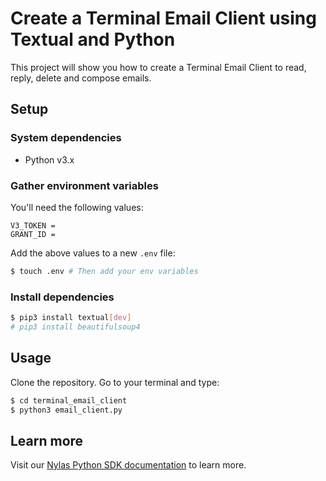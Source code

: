 # Create a Terminal Email Client using Textual and Python 

This project will show you how to create a Terminal Email Client to read, reply, delete and compose emails.

## Setup

### System dependencies

- Python v3.x

### Gather environment variables

You'll need the following values:

```text
V3_TOKEN =
GRANT_ID =
```

Add the above values to a new `.env` file:

```bash
$ touch .env # Then add your env variables
```

### Install dependencies

```bash
$ pip3 install textual[dev]
# pip3 install beautifulsoup4
```

## Usage

Clone the repository. Go to your terminal and type:

```bash
$ cd terminal_email_client
$ python3 email_client.py
```

## Learn more

Visit our [Nylas Python SDK documentation](https://developer.nylas.com/docs/developer-tools/sdk/python-sdk/) to learn more.
